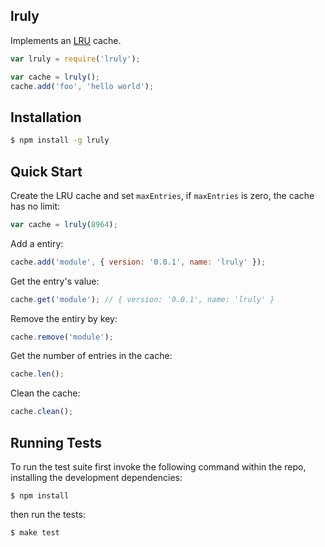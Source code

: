 lruly
-----

  Implements an [LRU](http://en.wikipedia.org/wiki/Cache_algorithms#Least_Recently_Used) cache.

```js
var lruly = require('lruly');

var cache = lruly();
cache.add('foo', 'hello world');
```

## Installation

```sh
$ npm install -g lruly
```

## Quick Start

  Create the LRU cache and set `maxEntries`,
  if `maxEntries` is zero, the cache has no limit:

```js
var cache = lruly(8964);
```

  Add a entiry:

```js
cache.add('module', { version: '0.0.1', name: 'lruly' });
```

  Get the entry's value:

```js
cache.get('module'); // { version: '0.0.1', name: 'lruly' }
```

  Remove the entiry by key:

```js
cache.remove('module');
```

  Get the number of entries in the cache:

```js
cache.len();
```

  Clean the cache:

```js
cache.clean();
```

## Running Tests

To run the test suite first invoke the following command within the repo, installing the development dependencies:

    $ npm install

then run the tests:

    $ make test

